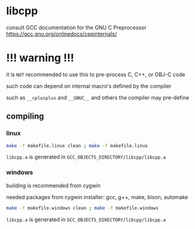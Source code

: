 # libcpp

consult GCC documentation for the GNU C Preprocessor  https://gcc.gnu.org/onlinedocs/cppinternals/

# !!! warning !!!

it is `NOT` recommended to use this to pre-process C, C++, or OBJ-C code

such code can depend on internal macro's defined by the compiler

such as `__cplusplus` and `__GNUC__` and others the compiler may pre-define

## compiling

### linux

```sh
make -f makefile.linux clean ; make -f makefile.linux
```

`libcpp.a` is generated in `GCC_OBJECTS_DIRECTORY/libcpp/libcpp.a`

### windows

building is recommended from cygwin


needed packages from cygwin installer: gcc, g++, make, bison, automake


```sh
make -f makefile.windows clean ; make -f makefile.windows
```

`libcpp.a` is generated in `GCC_OBJECTS_DIRECTORY/libcpp/libcpp.a`

